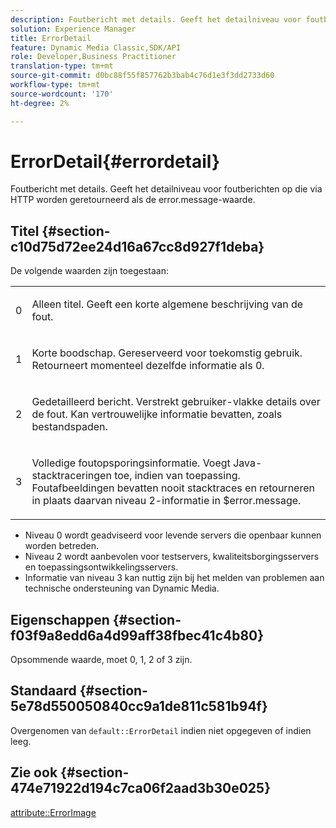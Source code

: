 ```yaml
---
description: Foutbericht met details. Geeft het detailniveau voor foutberichten op die via HTTP worden geretourneerd als de error.message-waarde.
solution: Experience Manager
title: ErrorDetail
feature: Dynamic Media Classic,SDK/API
role: Developer,Business Practitioner
translation-type: tm+mt
source-git-commit: d0bc88f55f857762b3bab4c76d1e3f3dd2733d60
workflow-type: tm+mt
source-wordcount: '170'
ht-degree: 2%

---
```



# ErrorDetail{#errordetail}

Foutbericht met details. Geeft het detailniveau voor foutberichten op die via HTTP worden geretourneerd als de error.message-waarde.

## Titel {#section-c10d75d72ee24d16a67cc8d927f1deba}

De volgende waarden zijn toegestaan:

<table id="simpletable_7904444FF9F14D678F05094CA9E45664"> 
 <tr class="strow"> 
  <td class="stentry"> <p>0 </p></td> 
  <td class="stentry"> <p>Alleen titel. Geeft een korte algemene beschrijving van de fout. </p></td> 
 </tr> 
 <tr class="strow"> 
  <td class="stentry"> <p>1 </p></td> 
  <td class="stentry"> <p>Korte boodschap. Gereserveerd voor toekomstig gebruik. Retourneert momenteel dezelfde informatie als 0. </p></td> 
 </tr> 
 <tr class="strow"> 
  <td class="stentry"> <p>2 </p></td> 
  <td class="stentry"> <p>Gedetailleerd bericht. Verstrekt gebruiker-vlakke details over de fout. Kan vertrouwelijke informatie bevatten, zoals bestandspaden. </p></td> 
 </tr> 
 <tr class="strow"> 
  <td class="stentry"> <p>3 </p></td> 
  <td class="stentry"> <p>Volledige foutopsporingsinformatie. Voegt Java-stacktraceringen toe, indien van toepassing. Foutafbeeldingen bevatten nooit stacktraces en retourneren in plaats daarvan niveau 2-informatie in <span class="codeph"> $error.message</span>. </p></td> 
 </tr> 
</table>

* Niveau 0 wordt geadviseerd voor levende servers die openbaar kunnen worden betreden.
* Niveau 2 wordt aanbevolen voor testservers, kwaliteitsborgingsservers en toepassingsontwikkelingsservers.
* Informatie van niveau 3 kan nuttig zijn bij het melden van problemen aan technische ondersteuning van Dynamic Media.

## Eigenschappen {#section-f03f9a8edd6a4d99aff38fbec41c4b80}

Opsommende waarde, moet 0, 1, 2 of 3 zijn.

## Standaard {#section-5e78d550050840cc9a1de811c581b94f}

Overgenomen van `default::ErrorDetail` indien niet opgegeven of indien leeg.

## Zie ook {#section-474e71922d194c7ca06f2aad3b30e025}

[attribute::ErrorImage](../../../../../ir-api/material-cat/image-rendering-api-ref/c-ir-material-catalog/c-ir-attributes-reference/r-ir-errorimage.md#reference-b58bdaba96074c52802ca8dc54bfe2f0)
